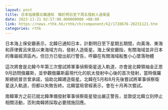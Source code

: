 ```yaml
---
layout: post
title: 日本指接獲北韓通知　稱於明日至下周五發射人造衛星
date: 2023-11-21 02:57:08.000000000 +08:00
link: https://news.rthk.hk/rthk/ch/component/k2/1728676-20231121.htm
categories: rthk
---
```


日本海上保安廳表示，北韓已通知日本，計劃明日至下星期五期間，向黃海、東海和菲律賓呂宋島以東海域方向，發射人造衛星。海上保安廳指，有關海域並非日本的專屬經濟區內，但日方已發出航行警告，呼籲在有關海域船隻小心墜落物體

這次將會是北韓今年第三次嘗試將軍事偵察衛星送入軌道，亦會是北韓領袖金正恩9月訪問俄羅斯，並參觀俄羅斯最現代化的航太發射中心後的首次發射，當時俄羅斯總統普京曾承諾，協助北韓建造衛星。北韓在5月和8月先後嘗試將軍事偵察衛星送入軌道，但都以失敗告終。北韓當局曾經表示，會在十月再次嘗試。

南韓軍方之前已就北韓準備發射軍事偵察衛星發出嚴正警告，並敦促北韓立刻停止相關活動，否則南韓將採取必要措施回應。
